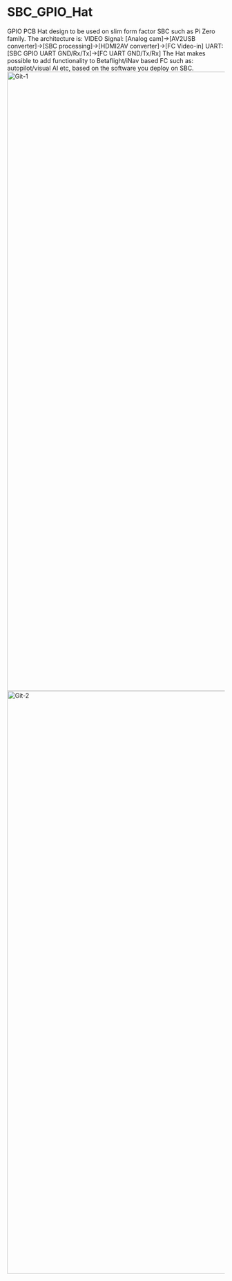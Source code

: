 # SBC_GPIO_Hat

GPIO PCB Hat design to be used on slim form factor SBC such as Pi Zero family. 
The architecture is: 
VIDEO Signal: [Analog cam]->[AV2USB converter]->[SBC processing]->[HDMI2AV converter]->[FC Video-in] 
UART: [SBC GPIO UART GND/Rx/Tx]->[FC UART GND/Tx/Rx] 
The Hat makes possible to add functionality to Betaflight/iNav based FC such as: autopilot/visual AI etc, based on the software you deploy on SBC.
<img width="1430" alt="Git-1" src="https://github.com/user-attachments/assets/6be5660e-a38b-4bfa-9094-bb598695eb53" />
<img width="1346" alt="Git-2" src="https://github.com/user-attachments/assets/e13ba533-d870-47a3-937d-d5ce8fe62537" />

